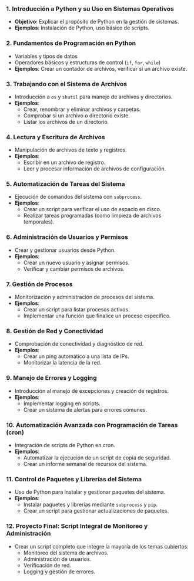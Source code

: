 ### 1. **Introducción a Python y su Uso en Sistemas Operativos**
   - **Objetivo**: Explicar el propósito de Python en la gestión de sistemas.
   - **Ejemplos**: Instalación de Python, uso básico de scripts.

### 2. **Fundamentos de Programación en Python**
   - Variables y tipos de datos
   - Operadores básicos y estructuras de control (`if`, `for`, `while`)
   - **Ejemplos**: Crear un contador de archivos, verificar si un archivo existe.

### 3. **Trabajando con el Sistema de Archivos**
   - Introducción a `os` y `shutil` para manejo de archivos y directorios.
   - **Ejemplos**:
      - Crear, renombrar y eliminar archivos y carpetas.
      - Comprobar si un archivo o directorio existe.
      - Listar los archivos de un directorio.

### 4. **Lectura y Escritura de Archivos**
   - Manipulación de archivos de texto y registros.
   - **Ejemplos**:
      - Escribir en un archivo de registro.
      - Leer y procesar información de archivos de configuración.

### 5. **Automatización de Tareas del Sistema**
   - Ejecución de comandos del sistema con `subprocess`.
   - **Ejemplos**:
      - Crear un script para verificar el uso de espacio en disco.
      - Realizar tareas programadas (como limpieza de archivos temporales).

### 6. **Administración de Usuarios y Permisos**
   - Crear y gestionar usuarios desde Python.
   - **Ejemplos**:
      - Crear un nuevo usuario y asignar permisos.
      - Verificar y cambiar permisos de archivos.

### 7. **Gestión de Procesos**
   - Monitorización y administración de procesos del sistema.
   - **Ejemplos**:
      - Crear un script para listar procesos activos.
      - Implementar una función que finalice un proceso específico.

### 8. **Gestión de Red y Conectividad**
   - Comprobación de conectividad y diagnóstico de red.
   - **Ejemplos**:
      - Crear un ping automático a una lista de IPs.
      - Monitorizar la latencia de la red.

### 9. **Manejo de Errores y Logging**
   - Introducción al manejo de excepciones y creación de registros.
   - **Ejemplos**:
      - Implementar logging en scripts.
      - Crear un sistema de alertas para errores comunes.

### 10. **Automatización Avanzada con Programación de Tareas (cron)**
   - Integración de scripts de Python en cron.
   - **Ejemplos**:
      - Automatizar la ejecución de un script de copia de seguridad.
      - Crear un informe semanal de recursos del sistema.

### 11. **Control de Paquetes y Librerías del Sistema**
   - Uso de Python para instalar y gestionar paquetes del sistema.
   - **Ejemplos**:
      - Instalar paquetes y librerías mediante `subprocess` y `pip`.
      - Crear un script para gestionar actualizaciones de paquetes.

### 12. **Proyecto Final: Script Integral de Monitoreo y Administración**
   - Crear un script completo que integre la mayoría de los temas cubiertos:
      - Monitoreo del sistema de archivos.
      - Administración de usuarios.
      - Verificación de red.
      - Logging y gestión de errores.

